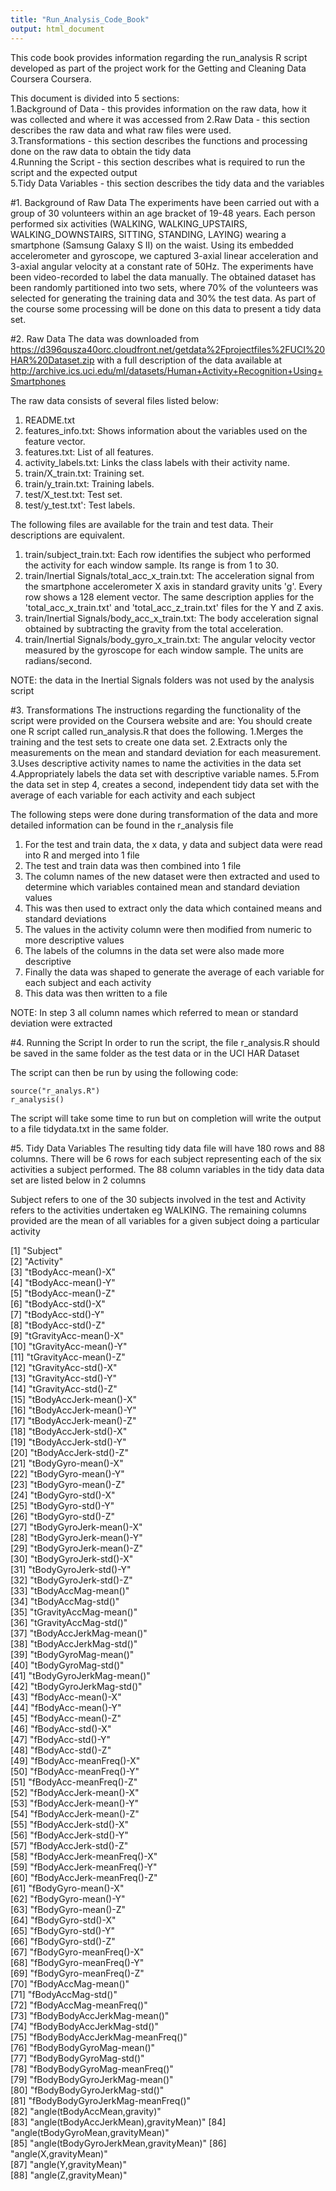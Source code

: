 ```yaml
---
title: "Run_Analysis_Code_Book"
output: html_document
---
```



This code book provides information regarding the run_analysis R script developed as part of the project work for the Getting and Cleaning Data Coursera Coursera.

This document is divided into 5 sections:  
1.Background of Data - this provides information on the raw data, how it was collected and where it was accessed from
2.Raw Data - this section describes the raw data and what raw files were used.   
3.Transformations - this section describes the  functions and processing done on the raw data to obtain the tidy data  
4.Running the Script - this section describes what is required to run the script and the expected output  
5.Tidy Data Variables - this section describes the tidy data and the variables   


#1. Background of Raw Data
The experiments have been carried out with a group of 30 volunteers within an age bracket of 19-48 years. Each person performed six activities (WALKING, WALKING_UPSTAIRS, WALKING_DOWNSTAIRS, SITTING, STANDING, LAYING) wearing a smartphone (Samsung Galaxy S II) on the waist. Using its embedded accelerometer and gyroscope, we captured 3-axial linear acceleration and 3-axial angular velocity at a constant rate of 50Hz. The experiments have been video-recorded to label the data manually. The obtained dataset has been randomly partitioned into two sets, where 70% of the volunteers was selected for generating the training data and 30% the test data. 
As part of the course some processing will be done on this data to present a tidy data set.


#2. Raw Data
The data was downloaded from 
https://d396qusza40orc.cloudfront.net/getdata%2Fprojectfiles%2FUCI%20HAR%20Dataset.zip 
 with a full description of the data available at 
 http://archive.ics.uci.edu/ml/datasets/Human+Activity+Recognition+Using+Smartphones 
 
 
The raw data consists of several files listed below:
1. README.txt    
2. features_info.txt: Shows information about the variables used on the feature vector.  
3. features.txt: List of all features.  
4. activity_labels.txt: Links the class labels with their activity name.  
5. train/X_train.txt: Training set.  
6. train/y_train.txt: Training labels.  
7. test/X_test.txt: Test set.  
8. test/y_test.txt': Test labels.  

The following files are available for the train and test data. Their descriptions are equivalent.   
1. train/subject_train.txt: Each row identifies the subject who performed the activity for each window sample. Its range is from 1 to 30.  
2. train/Inertial Signals/total_acc_x_train.txt: The acceleration signal from the smartphone accelerometer X axis in standard gravity units 'g'. Every row shows a 128 element vector. The same description applies for the 'total_acc_x_train.txt' and 'total_acc_z_train.txt' files for the Y and Z axis.   
3. train/Inertial Signals/body_acc_x_train.txt: The body acceleration signal obtained by subtracting the gravity from the total acceleration.  
4. train/Inertial Signals/body_gyro_x_train.txt: The angular velocity vector measured by the gyroscope for each window sample. The units are radians/second.   

NOTE: the data in the Inertial Signals folders was not used by the analysis script

#3. Transformations 
The instructions regarding the functionality of the script were provided on the Coursera website and are:
You should create one R script called run_analysis.R that does the following. 
1.Merges the training and the test sets to create one data set.
2.Extracts only the measurements on the mean and standard deviation for each measurement. 
3.Uses descriptive activity names to name the activities in the data set
4.Appropriately labels the data set with descriptive variable names. 
5.From the data set in step 4, creates a second, independent tidy data set with the average of each variable for each activity and each subject

The following steps were done during transformation of the data and more detailed information can be found in the r_analysis file

1. For the test and train data, the x data, y data and subject data were read into R and merged into  1 file
2. The test and train data was then combined into 1 file
3. The column names of the new dataset were then extracted and used to determine which variables contained mean and standard deviation values
4. This was then used to extract only the data which contained means and standard deviations
5. The values in the activity column were then modified from numeric to more descriptive values 
6. The labels of the columns in the data set were also made more descriptive
7. Finally the data was shaped to generate the average of each variable for each subject and each activity
8. This data was then written to a file

NOTE: In step 3 all column names which referred to mean or standard deviation were extracted

#4. Running the Script
In order to run the script, the file r_analysis.R should be saved in the same folder as the test data or in the UCI HAR Dataset

The script can then be run by using the following code: 

```
source("r_analys.R")  
r_analysis()  
```


The script will take some time to run but on completion will write the output to a file tidydata.txt in the same folder.

#5. Tidy Data Variables 
The resulting tidy data file will have 180 rows and 88 columns. There will be 6 rows for each subject representing each of the six activities a subject performed. The 88 column  variables in the  tidy data data set  are listed below in 2 columns

Subject refers to one of the 30 subjects involved in the test and Activity refers to the activities undertaken eg WALKING. The remaining columns provided are the mean of all variables for a given subject doing a particular activity


 
 [1] "Subject"                             
 [2] "Activity"                            
 [3] "tBodyAcc-mean()-X"                   
 [4] "tBodyAcc-mean()-Y"                   
 [5] "tBodyAcc-mean()-Z"                   
 [6] "tBodyAcc-std()-X"                    
 [7] "tBodyAcc-std()-Y"                    
 [8] "tBodyAcc-std()-Z"                    
 [9] "tGravityAcc-mean()-X"                
[10] "tGravityAcc-mean()-Y"                
[11] "tGravityAcc-mean()-Z"                
[12] "tGravityAcc-std()-X"                 
[13] "tGravityAcc-std()-Y"                 
[14] "tGravityAcc-std()-Z"                 
[15] "tBodyAccJerk-mean()-X"               
[16] "tBodyAccJerk-mean()-Y"               
[17] "tBodyAccJerk-mean()-Z"               
[18] "tBodyAccJerk-std()-X"                
[19] "tBodyAccJerk-std()-Y"                
[20] "tBodyAccJerk-std()-Z"                
[21] "tBodyGyro-mean()-X"                  
[22] "tBodyGyro-mean()-Y"                  
[23] "tBodyGyro-mean()-Z"                  
[24] "tBodyGyro-std()-X"                   
[25] "tBodyGyro-std()-Y"                   
[26] "tBodyGyro-std()-Z"                   
[27] "tBodyGyroJerk-mean()-X"              
[28] "tBodyGyroJerk-mean()-Y"              
[29] "tBodyGyroJerk-mean()-Z"              
[30] "tBodyGyroJerk-std()-X"               
[31] "tBodyGyroJerk-std()-Y"               
[32] "tBodyGyroJerk-std()-Z"               
[33] "tBodyAccMag-mean()"                  
[34] "tBodyAccMag-std()"                   
[35] "tGravityAccMag-mean()"               
[36] "tGravityAccMag-std()"                
[37] "tBodyAccJerkMag-mean()"              
[38] "tBodyAccJerkMag-std()"               
[39] "tBodyGyroMag-mean()"                 
[40] "tBodyGyroMag-std()"                  
[41] "tBodyGyroJerkMag-mean()"             
[42] "tBodyGyroJerkMag-std()"              
[43] "fBodyAcc-mean()-X"                   
[44] "fBodyAcc-mean()-Y"                   
[45] "fBodyAcc-mean()-Z"                   
[46] "fBodyAcc-std()-X"                    
[47] "fBodyAcc-std()-Y"                    
[48] "fBodyAcc-std()-Z"                    
[49] "fBodyAcc-meanFreq()-X"               
[50] "fBodyAcc-meanFreq()-Y"               
[51] "fBodyAcc-meanFreq()-Z"               
[52] "fBodyAccJerk-mean()-X"               
[53] "fBodyAccJerk-mean()-Y"               
[54] "fBodyAccJerk-mean()-Z"               
[55] "fBodyAccJerk-std()-X"                
[56] "fBodyAccJerk-std()-Y"                
[57] "fBodyAccJerk-std()-Z"                
[58] "fBodyAccJerk-meanFreq()-X"           
[59] "fBodyAccJerk-meanFreq()-Y"           
[60] "fBodyAccJerk-meanFreq()-Z"           
[61] "fBodyGyro-mean()-X"                  
[62] "fBodyGyro-mean()-Y"                  
[63] "fBodyGyro-mean()-Z"                  
[64] "fBodyGyro-std()-X"                   
[65] "fBodyGyro-std()-Y"                   
[66] "fBodyGyro-std()-Z"                   
[67] "fBodyGyro-meanFreq()-X"              
[68] "fBodyGyro-meanFreq()-Y"              
[69] "fBodyGyro-meanFreq()-Z"              
[70] "fBodyAccMag-mean()"                  
[71] "fBodyAccMag-std()"                   
[72] "fBodyAccMag-meanFreq()"              
[73] "fBodyBodyAccJerkMag-mean()"          
[74] "fBodyBodyAccJerkMag-std()"           
[75] "fBodyBodyAccJerkMag-meanFreq()"      
[76] "fBodyBodyGyroMag-mean()"             
[77] "fBodyBodyGyroMag-std()"              
[78] "fBodyBodyGyroMag-meanFreq()"         
[79] "fBodyBodyGyroJerkMag-mean()"         
[80] "fBodyBodyGyroJerkMag-std()"          
[81] "fBodyBodyGyroJerkMag-meanFreq()"     
[82] "angle(tBodyAccMean,gravity)"         
[83] "angle(tBodyAccJerkMean),gravityMean)"
[84] "angle(tBodyGyroMean,gravityMean)"    
[85] "angle(tBodyGyroJerkMean,gravityMean)"
[86] "angle(X,gravityMean)"                
[87] "angle(Y,gravityMean)"                
[88] "angle(Z,gravityMean)"              


